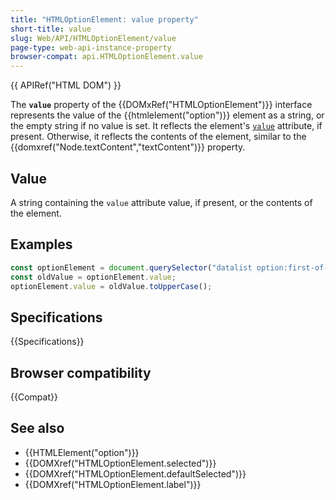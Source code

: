 ```yaml
---
title: "HTMLOptionElement: value property"
short-title: value
slug: Web/API/HTMLOptionElement/value
page-type: web-api-instance-property
browser-compat: api.HTMLOptionElement.value
---
```


{{ APIRef("HTML DOM") }}

The **`value`** property of the {{DOMxRef("HTMLOptionElement")}} interface represents the value of the {{htmlelement("option")}} element as a string, or the empty string if no value is set. It reflects the element's [`value`](/en-US/docs/Web/HTML/Element/option#value) attribute, if present. Otherwise, it reflects the contents of the element, similar to the {{domxref("Node.textContent","textContent")}} property.

## Value

A string containing the `value` attribute value, if present, or the contents of the element.

## Examples

```js
const optionElement = document.querySelector("datalist option:first-of-type");
const oldValue = optionElement.value;
optionElement.value = oldValue.toUpperCase();
```

## Specifications

{{Specifications}}

## Browser compatibility

{{Compat}}

## See also

- {{HTMLElement("option")}}
- {{DOMXref("HTMLOptionElement.selected")}}
- {{DOMXref("HTMLOptionElement.defaultSelected")}}
- {{DOMXref("HTMLOptionElement.label")}}
